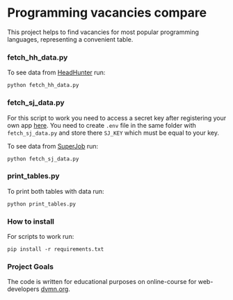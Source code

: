 # Programming vacancies compare

This project helps to find vacancies for most popular programming languages, 
representing a convenient table.

### fetch_hh_data.py

To see data from [HeadHunter](https://hh.ru/) run:
```
python fetch_hh_data.py
```

### fetch_sj_data.py


For this script to work you need to access a secret key after registering your own app 
[here](https://api.superjob.ru/info/). You need to create `.env` file in the same folder with 
`fetch_sj_data.py` and store there `SJ_KEY` which must be equal to your key.


To see data from [SuperJob](https://www.superjob.ru/) run:
```
python fetch_sj_data.py
```

### print_tables.py

To print both tables with data run:
```
python print_tables.py
```

### How to install

For scripts to work run:
```
pip install -r requirements.txt
```

### Project Goals

The code is written for educational purposes on online-course for web-developers [dvmn.org](https://dvmn.org/).